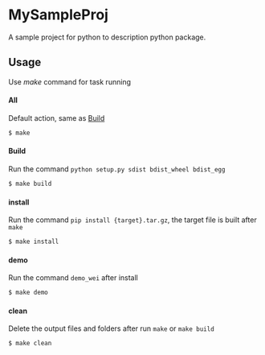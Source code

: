 # MySampleProj

A sample project for python to description python package.

## Usage
Use _make_ command for task running

#### All
Default action, same as [Build](#Build)
```bash
$ make
```

#### Build
Run the command `python setup.py sdist bdist_wheel bdist_egg` 
```bash
$ make build
```

#### install
Run the command `pip install {target}.tar.gz`, the target file is built after `make`
```bash
$ make install
```

#### demo
Run the command `demo_wei` after install
```bash
$ make demo
```
#### clean
Delete the output files and folders after run `make` or `make build`
```bash
$ make clean
```